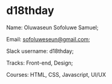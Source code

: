 # d18thday
Name: Oluwaseun Sofoluwe Samuel;

Email: sofoluweseun@gmail.com;

Slack username: d18thday;

Tracks: Front-end, Design;

Courses: HTML, CSS, Javascript, UI/UX
